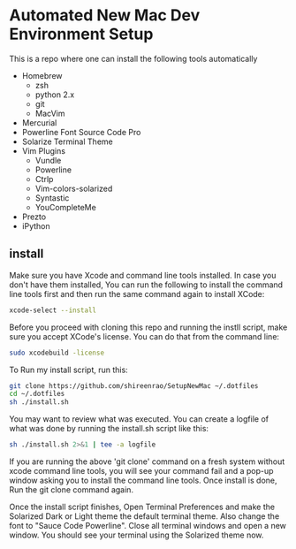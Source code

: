 # Automated New Mac Dev Environment Setup

This is a repo where one can install the following tools automatically

* Homebrew
  * zsh
  * python 2.x
  * git
  * MacVim
* Mercurial
* Powerline Font Source Code Pro
* Solarize Terminal Theme
* Vim Plugins
  * Vundle
  * Powerline
  * Ctrlp
  * Vim-colors-solarized
  * Syntastic
  * YouCompleteMe
* Prezto
* iPython

## install

Make sure you have Xcode and command line tools installed. In case you don't
have them installed, You can run the following to install the command line
tools first and then run the same command again to install XCode:

```sh
xcode-select --install
```

Before you proceed with cloning this repo and running the instll script, make
sure you accept XCode's license. You can do that from the command line:

```sh
sudo xcodebuild -license
```

To Run my install script, run this:
```sh
git clone https://github.com/shireenrao/SetupNewMac ~/.dotfiles
cd ~/.dotfiles
sh ./install.sh
```

You may want to review what was executed. You can create a logfile of what was
done by running the install.sh script like this:
```sh
sh ./install.sh 2>&1 | tee -a logfile
```

If you are running the above 'git clone' command on a fresh system without
xcode command line tools, you will see your command fail and a pop-up window 
asking you to install the command line tools. Once install is done, Run the 
git clone command again. 

Once the install script finishes, Open Terminal Preferences and make the
Solarized Dark or Light theme the default terminal theme. Also change the font
to "Sauce Code Powerline". Close all terminal windows and open a new window.
You should see your terminal using the Solarized theme now. 


